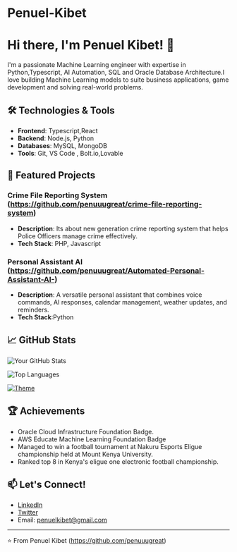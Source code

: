 # Penuel-Kibet
# Hi there, I'm Penuel Kibet! 👋

I'm a passionate Machine Learning engineer with expertise in Python,Typescript, AI Automation, SQL and Oracle Database Architecture.I love building Machine Learning models to suite business applications, game development and solving real-world problems.

## 🛠️ Technologies & Tools

- **Frontend**: Typescript,React
- **Backend**: Node.js, Python
- **Databases**: MySQL, MongoDB
- **Tools**: Git, VS Code , Bolt.io,Lovable

## 🌟 Featured Projects

### Crime File Reporting System (https://github.com/penuuugreat/crime-file-reporting-system)
- **Description**: Its about new generation crime reporting system that helps Police Officers manage crime effectively.
- **Tech Stack**: PHP, Javascript
  
 ### Personal Assistant AI (https://github.com/penuuugreat/Automated-Personal-Assistant-AI-)
 - **Description**: A versatile personal assistant that combines voice commands, AI responses, calendar management, weather updates, and reminders.
 - **Tech Stack**:Python

## 📈 GitHub Stats

![Your GitHub Stats](https://github-readme-stats.vercel.app/api?username=penuuugreat&show_icons=true&theme=dark)

![Top Languages](https://github-readme-stats.vercel.app/api/top-langs/?username=penuuugreat&layout=compact&theme=dark)

[![Theme](https://img.shields.io/badge/Theme-Light%20/%20Dark-blue)](https://github.com/penuuugreat)

## 🏆 Achievements
- Oracle Cloud Infrastructure Foundation Badge.
- AWS Educate Machine Learning Foundation Badge
- Managed to win a football tournament at Nakuru Esports Eligue championship held at Mount Kenya University.
- Ranked top 8 in Kenya's eligue one  electronic football championship.

## 📫 Let's Connect!

- [LinkedIn](https://www.linkedin.com)
- [Twitter](https://twitter.com)
- Email: penuelkibet@gmail.com

---

⭐️ From Penuel Kibet (https://github.com/penuuugreat)
